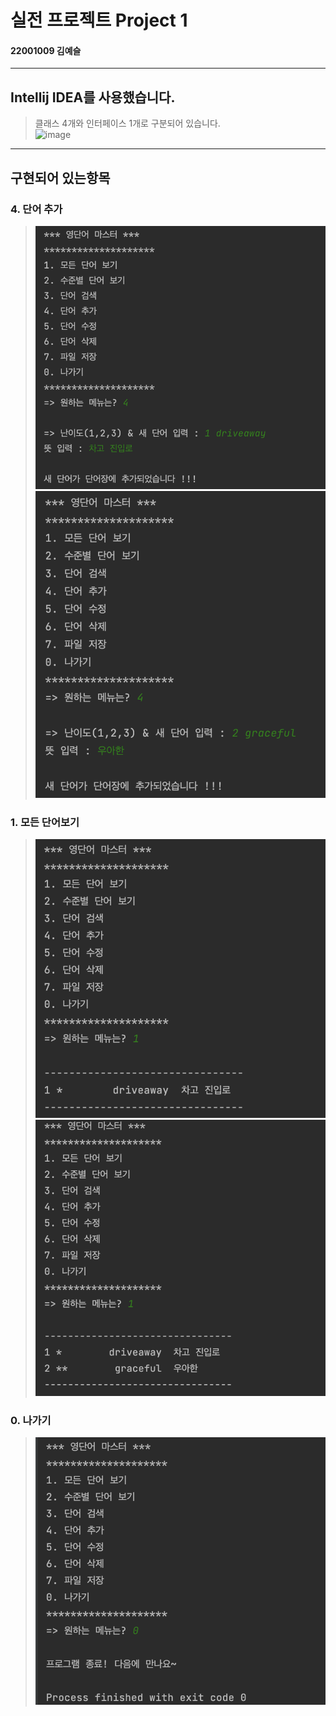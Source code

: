 # 실전 프로젝트 Project 1   
#### 22001009 김예슬
* * *
## Intellij IDEA를 사용했습니다.   
>클래스 4개와 인터페이스 1개로 구분되어 있습니다.   
><img width="512" alt="image" src="https://user-images.githubusercontent.com/103619278/188864116-f2566906-bccc-40e1-944c-561089d25901.png">
* * *
## 구현되어 있는항목
### 4. 단어 추가  
><img src="https://github.com/yeseul0900/PPHW1/blob/master/screenshot/%E1%84%89%E1%85%B3%E1%84%8F%E1%85%B3%E1%84%85%E1%85%B5%E1%86%AB%E1%84%89%E1%85%A3%E1%86%BA%202022-09-07%20%E1%84%8B%E1%85%A9%E1%84%92%E1%85%AE%207.46.41.png?raw=true">
><img src="https://github.com/yeseul0900/PPHW1/blob/master/screenshot/%E1%84%89%E1%85%B3%E1%84%8F%E1%85%B3%E1%84%85%E1%85%B5%E1%86%AB%E1%84%89%E1%85%A3%E1%86%BA%202022-09-07%20%E1%84%8B%E1%85%A9%E1%84%92%E1%85%AE%207.46.54.png?raw=true">
### 1. 모든 단어보기   
><img src="https://github.com/yeseul0900/PPHW1/blob/master/screenshot/%E1%84%89%E1%85%B3%E1%84%8F%E1%85%B3%E1%84%85%E1%85%B5%E1%86%AB%E1%84%89%E1%85%A3%E1%86%BA%202022-09-07%20%E1%84%8B%E1%85%A9%E1%84%92%E1%85%AE%207.46.47.png?raw=true">
><img src="https://github.com/yeseul0900/PPHW1/blob/master/screenshot/%E1%84%89%E1%85%B3%E1%84%8F%E1%85%B3%E1%84%85%E1%85%B5%E1%86%AB%E1%84%89%E1%85%A3%E1%86%BA%202022-09-07%20%E1%84%8B%E1%85%A9%E1%84%92%E1%85%AE%207.47.00.png?raw=true">
### 0. 나가기   
><img src="https://github.com/yeseul0900/PPHW1/blob/master/screenshot/%E1%84%89%E1%85%B3%E1%84%8F%E1%85%B3%E1%84%85%E1%85%B5%E1%86%AB%E1%84%89%E1%85%A3%E1%86%BA%202022-09-07%20%E1%84%8B%E1%85%A9%E1%84%92%E1%85%AE%207.47.07.png?raw=true">

